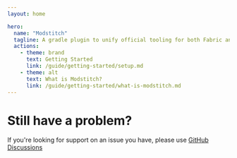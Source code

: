 ```yaml
---
layout: home

hero:
  name: "Modstitch"
  tagline: A gradle plugin to unify official tooling for both Fabric and (Neo)Forge.
  actions:
    - theme: brand
      text: Getting Started
      link: /guide/getting-started/setup.md
    - theme: alt
      text: What is Modstitch?
      link: /guide/getting-started/what-is-modstitch.md
---
```


# Still have a problem?

If you're looking for support on an issue you have, please use [GitHub Discussions](https://github.com/orgs/modunion/discussions)